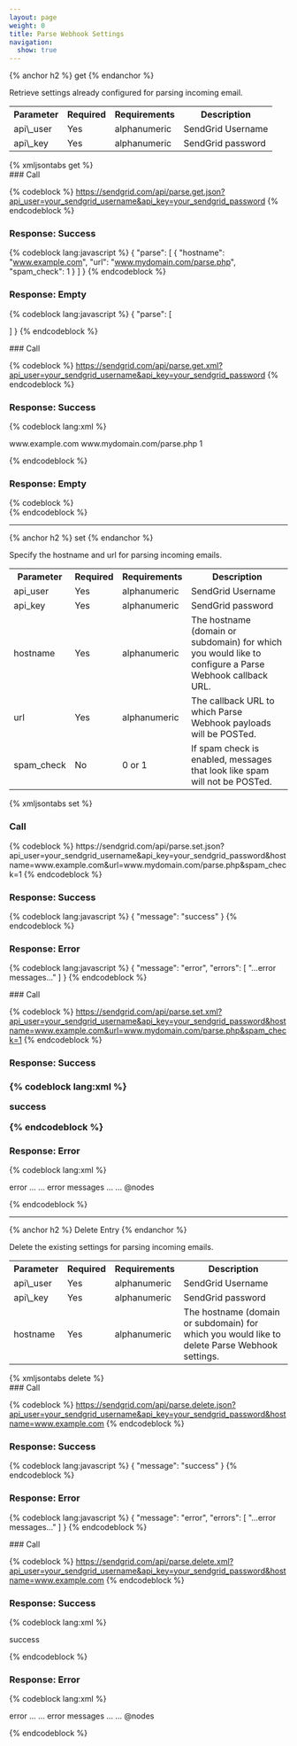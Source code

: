 ```yaml
---
layout: page
weight: 0
title: Parse Webhook Settings
navigation:
  show: true
---
```


{% anchor h2 %} get {% endanchor %}


Retrieve settings already configured for parsing incoming email.

<table markdown="1" class="table table-bordered table-striped">
<tbody markdown="1">
<tr markdown="1">
<th markdown="1">
Parameter

</th>
<th markdown="1">
Required

</th>
<th markdown="1">
Requirements

</th>
<th markdown="1">
Description

</th>
</tr>
<tr markdown="1">
<td markdown="1">
api\_user

</td>
<td markdown="1">
Yes

</td>
<td markdown="1">
alphanumeric

</td>
<td markdown="1">
SendGrid Username

</td>
</tr>
<tr markdown="1">
<td markdown="1">
api\_key

</td>
<td markdown="1">
Yes

</td>
<td markdown="1">
alphanumeric

</td>
<td markdown="1">
SendGrid password

</td>
</tr>
</tbody>
</table>
{% xmljsontabs get %}

<div markdown="1" class="tab-content">
<div markdown="1" class="tab-pane active" id="get-json">
### Call



{% codeblock %}
https://sendgrid.com/api/parse.get.json?api_user=your_sendgrid_username&api_key=your_sendgrid_password
{% endcodeblock %} 
<h3>Response: Success</h3>

{% codeblock lang:javascript %}
{
  "parse": [
    {
      "hostname": "www.example.com",
      "url": "www.mydomain.com/parse.php",
      "spam_check": 1
    }
  ]
}
{% endcodeblock %}




### Response: Empty




{% codeblock lang:javascript %}
{
  "parse": [

  ]
}
{% endcodeblock %}




</div>
<div markdown="1" class="tab-pane" id="get-xml">
### Call



{% codeblock %}
https://sendgrid.com/api/parse.get.xml?api_user=your_sendgrid_username&api_key=your_sendgrid_password
{% endcodeblock %}
<h3>Response: Success</h3>

{% codeblock lang:xml %}
<?xml version="1.0" encoding="ISO-8859-1"?>

<parse>
   <entry>
      <hostname>www.example.com</hostname>
      <url>www.mydomain.com/parse.php</url>
      <spam_check>1</spam_check>
   </entry>
</parse>

{% endcodeblock %}




### Response: Empty



{% codeblock %}
<parse></parse>  
{% endcodeblock %}

  </div>
</div>

<hr/>



{% anchor h2 %}
set 
{% endanchor %}

<p>Specify the hostname and url for parsing incoming emails.</p>



<table class="table table-bordered table-striped">
   <tbody>
      <tr>
         <th>Parameter</th>
         <th>Required</th>
         <th>Requirements</th>
         <th>Description</th>
      </tr>
      <tr>
         <td>api_user</td>
         <td>Yes</td>
         <td>alphanumeric</td>
         <td>SendGrid Username</td>
      </tr>
      <tr>
         <td>api_key</td>
         <td>Yes</td>
         <td>alphanumeric</td>
         <td>SendGrid password</td>
      </tr>
      <tr>
         <td>hostname</td>
         <td>Yes</td>
         <td>alphanumeric</td>
         <td>The hostname (domain or subdomain) for which you would like to configure a Parse Webhook callback URL.</td>
      </tr>
      <tr>
         <td>url</td>
         <td>Yes</td>
         <td>alphanumeric</td>
         <td>The callback URL to which Parse Webhook payloads will be POSTed.</td>
      </tr>
      <tr>
         <td>spam_check</td>
         <td>No</td>
         <td>0 or 1</td>
         <td>If spam check is enabled, messages that look like spam will not be POSTed.</td>
      </tr>
   </tbody>
</table>


{% xmljsontabs set %}

<div class="tab-content">
  <div class="tab-pane active" id="set-json">
   <h3>Call</h3>
{% codeblock %}
https://sendgrid.com/api/parse.set.json?api_user=your_sendgrid_username&api_key=your_sendgrid_password&hostname=www.example.com&url=www.mydomain.com/parse.php&spam_check=1
{% endcodeblock %}



### Response: Success




{% codeblock lang:javascript %}
{
  "message": "success"
}
{% endcodeblock %}




### Response: Error




{% codeblock lang:javascript %}
{
  "message": "error",
  "errors": [
    "...error messages..."
  ]
}
{% endcodeblock %}




</div>
<div markdown="1" class="tab-pane" id="set-xml">
### Call



{% codeblock %}
https://sendgrid.com/api/parse.set.xml?api_user=your_sendgrid_username&api_key=your_sendgrid_password&hostname=www.example.com&url=www.mydomain.com/parse.php&spam_check=1
{% endcodeblock %}

<h3>Response: Success<h3>

{% codeblock lang:xml %}
<?xml version="1.0" encoding="ISO-8859-1"?>

<result>
   <message>success</message>
</result>

{% endcodeblock %}




### Response: Error




{% codeblock lang:xml %}
<?xml version="1.0" encoding="ISO-8859-1"?>

<result>
   <message>error</message>
   <errors>
      ...
      <error>... error messages ...</error>
      ...
   </errors>
   @nodes
</result>

{% endcodeblock %}




</div>
</div>

* * * * *


{% anchor h2 %} Delete Entry {% endanchor %}


Delete the existing settings for parsing incoming emails.

<table markdown="1" class="table table-bordered table-striped">
<tbody markdown="1">
<tr markdown="1">
<th markdown="1">
Parameter

</th>
<th markdown="1">
Required

</th>
<th markdown="1">
Requirements

</th>
<th markdown="1">
Description

</th>
</tr>
<tr markdown="1">
<td markdown="1">
api\_user

</td>
<td markdown="1">
Yes

</td>
<td markdown="1">
alphanumeric

</td>
<td markdown="1">
SendGrid Username

</td>
</tr>
<tr markdown="1">
<td markdown="1">
api\_key

</td>
<td markdown="1">
Yes

</td>
<td markdown="1">
alphanumeric

</td>
<td markdown="1">
SendGrid password

</td>
</tr>
<tr markdown="1">
<td markdown="1">
hostname

</td>
<td markdown="1">
Yes

</td>
<td markdown="1">
alphanumeric

</td>
<td markdown="1">
The hostname (domain or subdomain) for which you would like to delete Parse Webhook settings.

</td>
</tr>
</tbody>
</table>
{% xmljsontabs delete %}

<div markdown="1" class="tab-content">
<div markdown="1" class="tab-pane active" id="delete-json">
### Call



{% codeblock %}
https://sendgrid.com/api/parse.delete.json?api_user=your_sendgrid_username&api_key=your_sendgrid_password&hostname=www.example.com
{% endcodeblock %}

<h3>Response: Success</h3>

{% codeblock lang:javascript %}
{
  "message": "success"
}
{% endcodeblock %}




### Response: Error




{% codeblock lang:javascript %}
{
  "message": "error",
  "errors": [
    "...error messages..."
  ]
}
{% endcodeblock %}




</div>
<div markdown="1" class="tab-pane" id="delete-xml">
### Call



{% codeblock %}
https://sendgrid.com/api/parse.delete.xml?api_user=your_sendgrid_username&api_key=your_sendgrid_password&hostname=www.example.com
{% endcodeblock %}

<h3>Response: Success</h3>

{% codeblock lang:xml %}
<?xml version="1.0" encoding="ISO-8859-1"?>

<result>
   <message>success</message>
</result>

{% endcodeblock %}




### Response: Error




{% codeblock lang:xml %}
<?xml version="1.0" encoding="ISO-8859-1"?>

<result>
   <message>error</message>
   <errors>
      ...
      <error>... error messages ...</error>
      ...
   </errors>
   @nodes
</result>

{% endcodeblock %}




</div>
</div>

